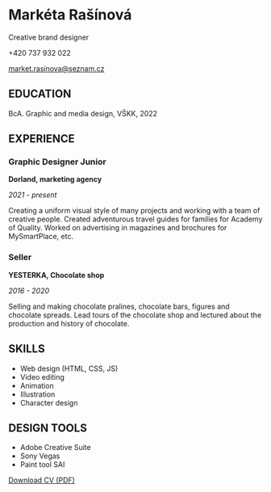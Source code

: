# Markéta Rašínová

Creative brand designer

+420 737 932 022

market.rasinova@seznam.cz


## EDUCATION
BcA. Graphic and media design, VŠKK, 2022

## EXPERIENCE
### Graphic Designer Junior
**Dorland, marketing agency**

*2021 - present*

Creating a uniform visual style of many projects and working with a team of creative people. Created adventurous travel guides for families for Academy of Quality. Worked on advertising in magazines and brochures for MySmartPlace, etc.

### Seller
**YESTERKA, Chocolate shop**

*2016 - 2020*

Selling and making chocolate pralines, chocolate bars, figures and chocolate spreads.  Lead  tours of the chocolate shop and lectured about the production and history of chocolate.

## SKILLS
- Web design (HTML, CSS, JS)
- Video editing
- Animation
- Illustration 
- Character design

## DESIGN TOOLS
- Adobe Creative Suite
- Sony Vegas
- Paint tool SAI



[Download CV (PDF)](pdf/CV-RašínováM.pdf) 
